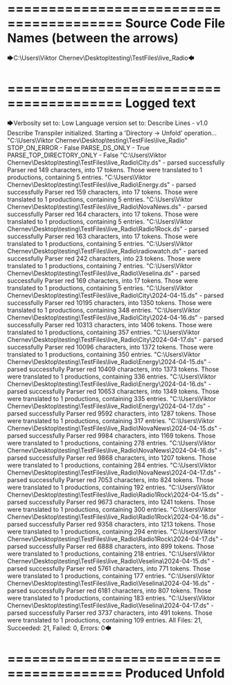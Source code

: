 ========================================
Source Code File Names (between the arrows)
========================================

🡆C:\Users\Viktor Chernev\Desktop\testing\TestFiles\live_Radio🡄

========================================
Logged text
========================================

🡆Verbosity set to: Low
Language version set to: Describe Lines - v1.0
Describe Transpiler initialized.
Starting a 'Directory -> Unfold' operation...
"C:\Users\Viktor Chernev\Desktop\testing\TestFiles\live_Radio"
STOP_ON_ERROR - False
PARSE_DS_ONLY - True
PARSE_TOP_DIRECTORY_ONLY - False
"C:\Users\Viktor Chernev\Desktop\testing\TestFiles\live_Radio\City.ds" - parsed successfully
Parser red 149 characters, into 17 tokens.
Those were translated to 1 productions, containing 5 entries.
"C:\Users\Viktor Chernev\Desktop\testing\TestFiles\live_Radio\Energy.ds" - parsed successfully
Parser red 159 characters, into 17 tokens.
Those were translated to 1 productions, containing 5 entries.
"C:\Users\Viktor Chernev\Desktop\testing\TestFiles\live_Radio\NovaNews.ds" - parsed successfully
Parser red 164 characters, into 17 tokens.
Those were translated to 1 productions, containing 5 entries.
"C:\Users\Viktor Chernev\Desktop\testing\TestFiles\live_Radio\Radio1Rock.ds" - parsed successfully
Parser red 163 characters, into 17 tokens.
Those were translated to 1 productions, containing 5 entries.
"C:\Users\Viktor Chernev\Desktop\testing\TestFiles\live_Radio\radiowatch.ds" - parsed successfully
Parser red 242 characters, into 23 tokens.
Those were translated to 1 productions, containing 7 entries.
"C:\Users\Viktor Chernev\Desktop\testing\TestFiles\live_Radio\Veselina.ds" - parsed successfully
Parser red 169 characters, into 17 tokens.
Those were translated to 1 productions, containing 5 entries.
"C:\Users\Viktor Chernev\Desktop\testing\TestFiles\live_Radio\City\2024-04-15.ds" - parsed successfully
Parser red 10195 characters, into 1350 tokens.
Those were translated to 1 productions, containing 348 entries.
"C:\Users\Viktor Chernev\Desktop\testing\TestFiles\live_Radio\City\2024-04-16.ds" - parsed successfully
Parser red 10313 characters, into 1406 tokens.
Those were translated to 1 productions, containing 357 entries.
"C:\Users\Viktor Chernev\Desktop\testing\TestFiles\live_Radio\City\2024-04-17.ds" - parsed successfully
Parser red 10096 characters, into 1372 tokens.
Those were translated to 1 productions, containing 350 entries.
"C:\Users\Viktor Chernev\Desktop\testing\TestFiles\live_Radio\Energy\2024-04-15.ds" - parsed successfully
Parser red 10409 characters, into 1373 tokens.
Those were translated to 1 productions, containing 336 entries.
"C:\Users\Viktor Chernev\Desktop\testing\TestFiles\live_Radio\Energy\2024-04-16.ds" - parsed successfully
Parser red 10653 characters, into 1349 tokens.
Those were translated to 1 productions, containing 335 entries.
"C:\Users\Viktor Chernev\Desktop\testing\TestFiles\live_Radio\Energy\2024-04-17.ds" - parsed successfully
Parser red 9592 characters, into 1287 tokens.
Those were translated to 1 productions, containing 317 entries.
"C:\Users\Viktor Chernev\Desktop\testing\TestFiles\live_Radio\NovaNews\2024-04-15.ds" - parsed successfully
Parser red 9984 characters, into 1169 tokens.
Those were translated to 1 productions, containing 278 entries.
"C:\Users\Viktor Chernev\Desktop\testing\TestFiles\live_Radio\NovaNews\2024-04-16.ds" - parsed successfully
Parser red 9868 characters, into 1207 tokens.
Those were translated to 1 productions, containing 284 entries.
"C:\Users\Viktor Chernev\Desktop\testing\TestFiles\live_Radio\NovaNews\2024-04-17.ds" - parsed successfully
Parser red 7053 characters, into 824 tokens.
Those were translated to 1 productions, containing 192 entries.
"C:\Users\Viktor Chernev\Desktop\testing\TestFiles\live_Radio\Radio1Rock\2024-04-15.ds" - parsed successfully
Parser red 9673 characters, into 1241 tokens.
Those were translated to 1 productions, containing 300 entries.
"C:\Users\Viktor Chernev\Desktop\testing\TestFiles\live_Radio\Radio1Rock\2024-04-16.ds" - parsed successfully
Parser red 9358 characters, into 1213 tokens.
Those were translated to 1 productions, containing 294 entries.
"C:\Users\Viktor Chernev\Desktop\testing\TestFiles\live_Radio\Radio1Rock\2024-04-17.ds" - parsed successfully
Parser red 6888 characters, into 899 tokens.
Those were translated to 1 productions, containing 218 entries.
"C:\Users\Viktor Chernev\Desktop\testing\TestFiles\live_Radio\Veselina\2024-04-15.ds" - parsed successfully
Parser red 5761 characters, into 771 tokens.
Those were translated to 1 productions, containing 177 entries.
"C:\Users\Viktor Chernev\Desktop\testing\TestFiles\live_Radio\Veselina\2024-04-16.ds" - parsed successfully
Parser red 6181 characters, into 807 tokens.
Those were translated to 1 productions, containing 183 entries.
"C:\Users\Viktor Chernev\Desktop\testing\TestFiles\live_Radio\Veselina\2024-04-17.ds" - parsed successfully
Parser red 3737 characters, into 491 tokens.
Those were translated to 1 productions, containing 109 entries.
All Files: 21, Succeeded: 21, Failed: 0, Errors: 0🡄

========================================
Produced Unfold
========================================

